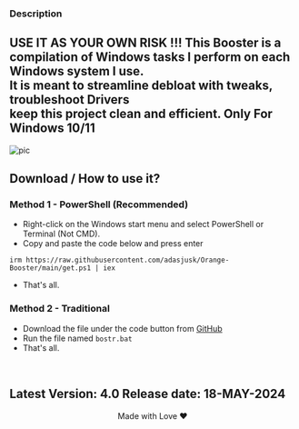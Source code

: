 ### Description
USE IT AS YOUR OWN RISK !!!
This Booster is a compilation of Windows tasks I perform on each Windows system I use.           
It is meant to streamline debloat with tweaks, troubleshoot Drivers                       
keep this project clean and efficient.
Only For Windows 10/11
---
![pic](https://github.com/user-attachments/assets/71d6d717-e6d6-4212-aead-43ebd6e99aea)


## Download / How to use it?

### Method 1 - PowerShell (Recommended)

-   Right-click on the Windows start menu and select PowerShell or Terminal (Not CMD).
-   Copy and paste the code below and press enter  
```
irm https://raw.githubusercontent.com/adasjusk/Orange-Booster/main/get.ps1 | iex
``` 
-   That's all. 

### Method 2 - Traditional

-   Download the file under the code button from [GitHub](https://github.com/adasjusk/Orange-Booster)
-   Run the file named `bostr.bat`
-   That's all.
</br>

Latest Version: 4.0
Release date: 18-MAY-2024
---

<p align="center">Made with Love ❤️</p>
